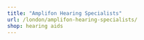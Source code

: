 ```yaml
---
title: "Amplifon Hearing Specialists"
url: /london/amplifon-hearing-specialists/
shop: hearing aids
---
```

